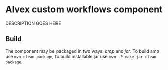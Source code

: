 Alvex custom workflows component
================================

DESCRIPTION GOES HERE


Build
-----

The component may be packaged in two ways: *amp* and *jar*.
To build amp use `mvn clean package`, to build installable jar use `mvn -P make-jar clean package`.

